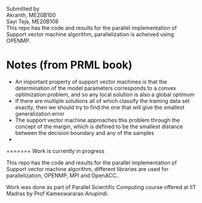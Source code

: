 Submitted by <br>
Akranth, ME20B100 <br>
Sayi Teja, ME20B108<br>
This repo has the code and results for the parallel implementation of Support vector machine algorithm, parallelization is acheived using OPENMP.


# Notes (from PRML book)
- An important property of support vector machines is that the determination of the model parameters corresponds to a convex optimization problem, and so any local solution is also a global optimum<br>
- If there are multiple solutions all of
which classify the training data set exactly, then we should try to find the one that
will give the smallest generalization error<br>
- The support vector machine approaches
this problem through the concept of the margin, which is defined to be the smallest
distance between the decision boundary and any of the samples
- 
=======
Work is currently in progress <br>

This repo has the code and results for the parallel implementation of Support vector machine algorithm, different libraries are used for parallelization, OPENMP, MPI and OpenACC.<br>

Work was done as part of Parallel Scientific Computing course offered at IIT Madras by Prof Kameswararao Anupindi.

